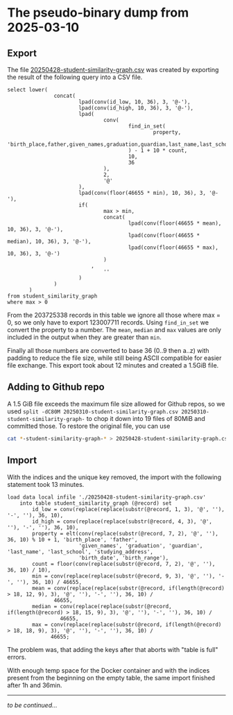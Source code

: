 # The pseudo-binary dump from 2025-03-10

## Export

The file [20250428-student-similarity-graph.csv](20250428-student-similarity-graph.csv) was created by exporting the
result of the following query into a CSV file.

```MariaDB
select lower(
               concat(
                       lpad(conv(id_low, 10, 36), 3, '@-'),
                       lpad(conv(id_high, 10, 36), 3, '@-'),
                       lpad(
                               conv(
                                       find_in_set(
                                               property,
                                               'birth_place,father,given_names,graduation,guardian,last_name,last_school,studying_address,birth_date,birth_range'
                                       ) - 1 + 10 * count,
                                       10,
                                       36
                               ),
                               2,
                               '@'
                       ),
                       lpad(conv(floor(46655 * min), 10, 36), 3, '@-'),
                       if(
                               max > min,
                               concat(
                                       lpad(conv(floor(46655 * mean), 10, 36), 3, '@-'),
                                       lpad(conv(floor(46655 * median), 10, 36), 3, '@-'),
                                       lpad(conv(floor(46655 * max), 10, 36), 3, '@-')
                               )
                           ,
                               ''
                       )
               )
       )
from student_similarity_graph
where max > 0
```

From the 203725338 records in this table we ignore all those where max = 0, so we only have to export 123007711 records.
Using `find_in_set` we convert the property to a number. The `mean`, `median` and `max` values are only included in the
output when they are greater than `min`.

Finally all those numbers are converted to base 36 (0..9 then a..z) with padding to reduce the file size, while still
being ASCII compatible for easier file exchange. This export took about 12 minutes and created a 1.5GiB file.

## Adding to Github repo

A 1.5 GiB file exceeds the maximum file size allowed for Github repos, so we used
`split -dC80M 20250310-student-similarity-graph.csv 20250310-student-similarity-graph-`
to chop it down into 19 files of 80MiB and committed those. To restore the original file, you can use

```bash
cat *-student-similarity-graph-* > 20250428-student-similarity-graph.csv
```

## Import

With the indices and the unique key removed, the import with the following statement took 13 minutes.

```MariaDB
load data local infile './20250428-student-similarity-graph.csv'
    into table student_similarity_graph (@record) set
        id_low = conv(replace(replace(substr(@record, 1, 3), '@', ''), '-', ''), 36, 10),
        id_high = conv(replace(replace(substr(@record, 4, 3), '@', ''), '-', ''), 36, 10),
        property = elt(conv(replace(substr(@record, 7, 2), '@', ''), 36, 10) % 10 + 1, 'birth_place', 'father',
                       'given_names', 'graduation', 'guardian', 'last_name', 'last_school', 'studying_address',
                       'birth_date', 'birth_range'),
        count = floor(conv(replace(substr(@record, 7, 2), '@', ''), 36, 10) / 10),
        min = conv(replace(replace(substr(@record, 9, 3), '@', ''), '-', ''), 36, 10) / 46655,
        mean = conv(replace(replace(substr(@record, if(length(@record) > 18, 12, 9), 3), '@', ''), '-', ''), 36, 10) /
               46655,
        median = conv(replace(replace(substr(@record, if(length(@record) > 18, 15, 9), 3), '@', ''), '-', ''), 36, 10) /
                 46655,
        max = conv(replace(replace(substr(@record, if(length(@record) > 18, 18, 9), 3), '@', ''), '-', ''), 36, 10) /
              46655;
```

The problem was, that adding the keys after that aborts with "table is full" errors.

With enough temp space for the Docker container and with the indices present from the beginning on the empty table, the
same import finished after 1h and 36min.

---
*to be continued...*